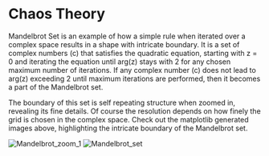 # Chaos Theory
Mandelbrot Set is an example of how a simple rule when iterated over a complex space results in a shape with intricate boundary. It is a set of complex numbers (c) that satisfies the quadratic equation, starting with z = 0 and iterating the equation until arg(z) stays with 2 for any chosen maximum number of iterations. If any complex number (c) does not lead to arg(z) exceeding 2 until maximum iterations are performed, then it becomes a part of the Mandelbrot set.

The boundary of this set is self repeating structure when zoomed in, revealing its fine details. Of course the resolution depends on how finely the grid is chosen in the complex space. Check out the matplotlib generated images above, highlighting the intricate boundary of the Mandelbrot set.

![Mandelbrot_zoom_1](https://github.com/user-attachments/assets/aa3ad18e-c32a-43f3-983a-2d240f8783be)
![Mandelbrot_set](https://github.com/user-attachments/assets/11fe0fb9-e2d7-4f7f-9ead-6268d515b375)
